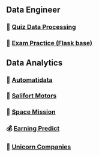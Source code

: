 ## Data Engineer

### 🤖 [Quiz Data Processing](https://github.com/linhnde/quiz-data-processing)

### 🧐 [Exam Practice (Flask base)](https://github.com/linhnde/exam-practice-flask)

## Data Analytics

### 🚖 [Automatidata](https://github.com/linhnde/automatidata)

### 👔 [Salifort Motors](https://github.com/linhnde/salifort-motors)

### 🚀 [Space Mission](https://github.com/linhnde/space-mission)

### 💰 [Earning Predict](https://github.com/linhnde/earning-predict)

###  🦄 [Unicorn Companies](https://github.com/linhnde/unicorn-companies)